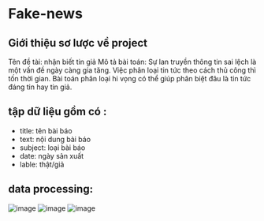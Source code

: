 # Fake-news
## Giới thiệu sơ lược về project
Tên đề tài: nhận biết tin giả
Mô tả bài toán: Sự lan truyền thông tin sai lệch là một vấn đề ngày càng gia tăng. Việc phân loại tin tức theo cách thủ công thì tốn thời gian. Bài toán phân loại hi vọng có thể giúp phân biệt đâu là tin tức đáng tin hay tin giả.
## tập dữ liệu gồm có :
- title: tên bài báo
- text: nội dung bài báo
- subject: loại bài báo
- date: ngày sản xuất
- lable: thật/giả
## data processing:
![image](https://user-images.githubusercontent.com/66502497/180948108-c4db585a-1cee-43df-825f-6ea9a3ce27f2.png)
![image](https://user-images.githubusercontent.com/66502497/180948140-31aeaea5-5954-4f8d-b512-2138d578e9f5.png)
![image](https://user-images.githubusercontent.com/66502497/180948199-6d612ebf-6895-414f-bebf-2911b891b11a.png)
